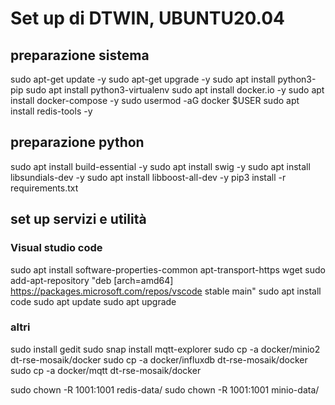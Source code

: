 # Set up di DTWIN, UBUNTU20.04
## preparazione sistema
sudo apt-get update -y
sudo apt-get upgrade -y
sudo apt install python3-pip
sudo apt install python3-virtualenv
sudo apt  install docker.io -y
sudo apt  install docker-compose -y
sudo usermod -aG docker $USER
sudo apt install redis-tools -y

## preparazione python
sudo apt install build-essential -y
sudo apt install swig -y
sudo apt install libsundials-dev -y
sudo apt install libboost-all-dev  -y
pip3 install -r requirements.txt

## set up servizi e utilità
### Visual studio code
sudo apt install software-properties-common apt-transport-https wget
sudo add-apt-repository "deb [arch=amd64] https://packages.microsoft.com/repos/vscode stable main"
sudo apt install code
sudo apt update
sudo apt upgrade
### altri
sudo install gedit
sudo snap install mqtt-explorer
sudo cp -a docker/minio2     dt-rse-mosaik/docker
sudo cp -a docker/influxdb   dt-rse-mosaik/docker
sudo cp -a docker/mqtt        dt-rse-mosaik/docker

sudo chown -R 1001:1001 redis-data/
sudo chown -R 1001:1001 minio-data/

